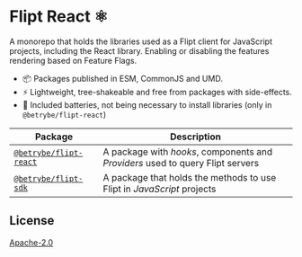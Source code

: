 # Flipt React ⚛️

A monorepo that holds the libraries used as a Flipt client for JavaScript projects, including the React library. Enabling or disabling the features rendering based on Feature Flags.

- 📦 Packages published in ESM, CommonJS and UMD.
- ⚡️ Lightweight, tree-shakeable and free from packages with side-effects.
- 🔋 Included batteries, not being necessary to install libraries (only in `@betrybe/flipt-react`)

| Package                                                    | Description                                                                    |
| ---------------------------------------------------------- | ------------------------------------------------------------------------------ |
| [`@betrybe/flipt-react`](./packages/flipt-react/README.md) | A package with _hooks_, components and _Providers_ used to query Flipt servers |
| [`@betrybe/flipt-sdk`](./packages/flipt-sdk/README.md)     | A package that holds the methods to use Flipt in _JavaScript_ projects         |

## License

[Apache-2.0](./LICENSE)
